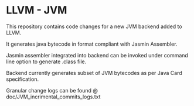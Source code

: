 # LLVM - JVM

This repository contains code changes for a new JVM backend added to LLVM.

It generates java bytecode in format compliant with Jasmin Assembler.

Jasmin assembler integrated into backend can be invoked under command line option to generate .class file.

Backend currently generates subset of JVM bytecodes as per Java Card specification.

Granular change logs can be found @ doc/JVM_incrimental_commits_logs.txt
